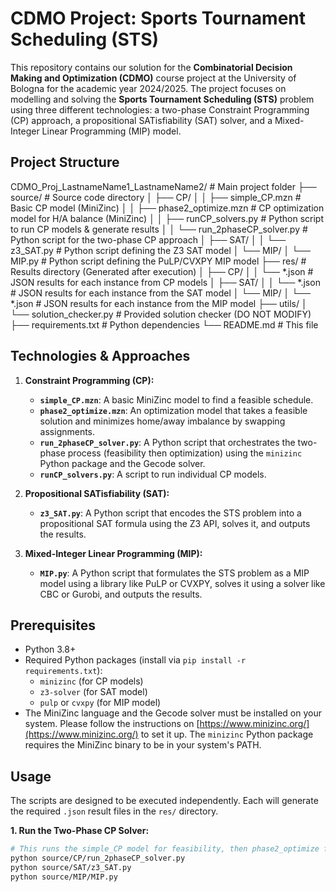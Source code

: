 # CDMO Project: Sports Tournament Scheduling (STS)

This repository contains our solution for the **Combinatorial Decision Making and Optimization (CDMO)** course project at the University of Bologna for the academic year 2024/2025. The project focuses on modelling and solving the **Sports Tournament Scheduling (STS)** problem using three different technologies: a two-phase Constraint Programming (CP) approach, a propositional SATisfiability (SAT) solver, and a Mixed-Integer Linear Programming (MIP) model.
## Project Structure
CDMO_Proj_LastnameName1_LastnameName2/ # Main project folder
├── source/ # Source code directory
│ ├── CP/
│ │ ├── simple_CP.mzn # Basic CP model (MiniZinc)
│ │ ├── phase2_optimize.mzn # CP optimization model for H/A balance (MiniZinc)
│ │ ├── runCP_solvers.py # Python script to run CP models & generate results
│ │ └── run_2phaseCP_solver.py # Python script for the two-phase CP approach
│ ├── SAT/
│ │ └── z3_SAT.py # Python script defining the Z3 SAT model
│ └── MIP/
│ └── MIP.py # Python script defining the PuLP/CVXPY MIP model
├── res/ # Results directory (Generated after execution)
│ ├── CP/
│ │ └── *.json # JSON results for each instance from CP models
│ ├── SAT/
│ │ └── *.json # JSON results for each instance from the SAT model
│ └── MIP/
│ └── *.json # JSON results for each instance from the MIP model
├── utils/
│ └── solution_checker.py # Provided solution checker (DO NOT MODIFY)
├── requirements.txt # Python dependencies
└── README.md # This file

## Technologies & Approaches

1.  **Constraint Programming (CP):**
    *   **`simple_CP.mzn`**: A basic MiniZinc model to find a feasible schedule.
    *   **`phase2_optimize.mzn`**: An optimization model that takes a feasible solution and minimizes home/away imbalance by swapping assignments.
    *   **`run_2phaseCP_solver.py`**: A Python script that orchestrates the two-phase process (feasibility then optimization) using the `minizinc` Python package and the Gecode solver.
    *   **`runCP_solvers.py`**: A script to run individual CP models.

2.  **Propositional SATisfiability (SAT):**
    *   **`z3_SAT.py`**: A Python script that encodes the STS problem into a propositional SAT formula using the Z3 API, solves it, and outputs the results.

3.  **Mixed-Integer Linear Programming (MIP):**
    *   **`MIP.py`**: A Python script that formulates the STS problem as a MIP model using a library like PuLP or CVXPY, solves it using a solver like CBC or Gurobi, and outputs the results.

## Prerequisites

*   Python 3.8+
*   Required Python packages (install via `pip install -r requirements.txt`):
    *   `minizinc` (for CP models)
    *   `z3-solver` (for SAT model)
    *   `pulp` or `cvxpy` (for MIP model)
*   The MiniZinc language and the Gecode solver must be installed on your system. Please follow the instructions on [https://www.minizinc.org/](https://www.minizinc.org/) to set it up. The `minizinc` Python package requires the MiniZinc binary to be in your system's PATH.

## Usage

The scripts are designed to be executed independently. Each will generate the required `.json` result files in the `res/` directory.

**1. Run the Two-Phase CP Solver:**
```bash
# This runs the simple_CP model for feasibility, then phase2_optimize for H/A balance.
python source/CP/run_2phaseCP_solver.py
python source/SAT/z3_SAT.py
python source/MIP/MIP.py
